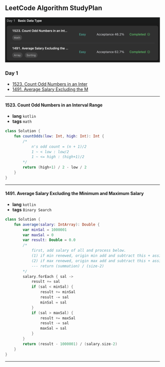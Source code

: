 ## LeetCode Algorithm StudyPlan

<img src="../../assets/leetcode_program_lev1_day1.png" alt="leetcode_programming_skills_level1_day1" style="zoom:50%;" />

### Day 1

- [1523. Count Odd Numbers in an Inter](https://leetcode.com/problems/count-odd-numbers-in-an-interval-range/?envType=study-plan&id=programming-skills-i)
- [1491. Average Salary Excluding the M](https://leetcode.com/problems/average-salary-excluding-the-minimum-and-maximum-salary/?envType=study-plan&id=programming-skills-i)

---

#### 1523. Count Odd Numbers in an Interval Range

- **lang**  `kotlin` 
- **tags**  `math`

```kotlin
class Solution {
    fun countOdds(low: Int, high: Int): Int {
        /*
            n's odd count = (n + 1)/2
            1 ~ < low : low/2
            1 ~ <= high : (high+1)/2
        */
        return (high+1) / 2 - low / 2
    }
}
```

---

#### 1491. Average Salary Excluding the Minimum and Maximum Salary

- **lang** `kotlin`
- **tags** `Binary Search`

```kotlin
class Solution {
    fun average(salary: IntArray): Double {
        var minSal = 1000001
        var maxSal = 0
        var result: Double = 0.0
        /*
            first, add salary of all and process below.
            (1) if min renewed, origin min add and subtract this + assign this to min
            (2) if max renewed, origin max add and subtract this + assign this to max
            --- return (summation) / (size-2)
        */
        salary.forEach { sal ->
            result += sal
            if (sal < minSal) {
                result += minSal
                result -= sal
                minSal = sal
            }
            if (sal > maxSal) {
                result += maxSal
                result -= sal
                maxSal = sal
            }
        }
        return (result - 1000001) / (salary.size-2)
    }
}
```

---

#### 